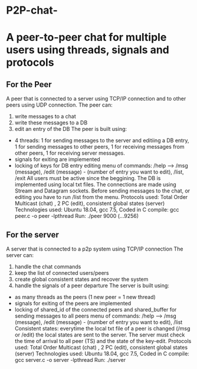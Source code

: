 # P2P-chat-
# A peer-to-peer chat for multiple users using threads, signals and protocols

## For the Peer
A peer that is connected to a server using TCP/IP connection and to other peers using UDP connection.
The peer can:
1) write messages to a chat
2) write these messages to a DB
3) edit an entry of the DB
The peer is built using:
- 4 threads: 1 for sending messages to the server and editiing a DB entry, 1 for sending messages to 
other peers, 1 for receiving messages from other peers, 1 for receiving server messages.
- signals for exiting are implemented
- locking of keys for DB entry editing
menu of commands: /help --> /msg (message), /edit (message) - (number of entry you want to edit), /list, /exit
All users must be active since the beggining.
The DB is implemented using local txt files. The connections are made using Stream and Datagram sockets.
Before sending messages to the chat, or editing you have to run /list from the menu.
Protocols used: Total Order Multicast (chat) , 2 PC (edit), consistent global states (server)
Technologies used: Ubuntu 18.04, gcc 7.5, Coded in C
compile: gcc peer.c -o peer -lpthread
Run: ./peer 9000 (...9256) 

## For the server
A server that is connected to a p2p system using TCP/IP connection 
The server can:
1) handle the chat commands
2) keep the list of connected users/peers
3) create global consistent states and recover the system
4) handle the signals of a peer departure
The server is built using:
- as many threads as the peers (1 new peer = 1 new thread)
- signals for exiting of the peers are implemented
- locking of shared_id of the connected peers and shared_buffer for sending messages to all peers
menu of commands: /help --> /msg (message), /edit (message) - (number of entry you want to edit), /list
Consistent states: everytime the local txt file of a peer is changed (/msg or /edit) the local states are sent to the server.
The server must check the time of arrival to all peer (TS) and the state of the key-edit.
Protocols used: Total Order Multicast (chat) , 2 PC (edit), consistent global states (server)
Technologies used: Ubuntu 18.04, gcc 7.5, Coded in C
compile: gcc server.c -o server -lpthread
Run: ./server
